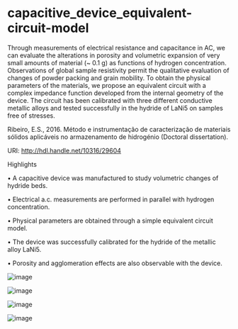 # capacitive_device_equivalent-circuit-model

Through measurements of electrical resistance and capacitance in AC, we can evaluate the alterations in porosity and volumetric expansion of very small amounts of material (~ 0.1 g) as functions of hydrogen concentration. Observations of global sample resistivity permit the qualitative evaluation of changes of powder packing and grain mobility. To obtain the physical parameters of the materials, we propose an equivalent circuit with a complex impedance function developed from the internal geometry of the device. The circuit has been calibrated with three different conductive metallic alloys and tested successfully in the hydride of LaNi5 on samples free of stresses.

Ribeiro, E.S., 2016. Método e instrumentação de caracterização de materiais sólidos aplicáveis no armazenamento de hidrogénio (Doctoral dissertation).

URI: 	http://hdl.handle.net/10316/29604

Highlights

• A capacitive device was manufactured to study volumetric changes of hydride beds.

• Electrical a.c. measurements are performed in parallel with hydrogen concentration.

• Physical parameters are obtained through a simple equivalent circuit model.

• The device was successfully calibrated for the hydride of the metallic alloy LaNi5.

• Porosity and agglomeration effects are also observable with the device.

![image](https://user-images.githubusercontent.com/21969268/234262341-c37262d6-c05a-483c-9baa-b8568daa8788.png)

![image](https://user-images.githubusercontent.com/21969268/234262448-3871221b-f5f1-4fd9-aec3-3f164ca4474c.png)

![image](https://user-images.githubusercontent.com/21969268/234262817-7dc76512-9c9c-480b-82cb-f04518d344e6.png)


![image](https://user-images.githubusercontent.com/21969268/193845867-7fc41bb5-6d50-4d04-ad58-906eae8ec8a2.png)

